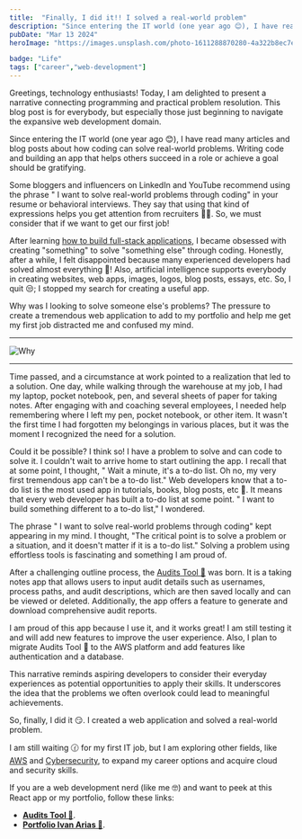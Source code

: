 ```yaml
---
title:  "Finally, I did it!! I solved a real-world problem"
description: "Since entering the IT world (one year ago 😊), I have read many articles and blog posts about ..."
pubDate: "Mar 13 2024"
heroImage: "https://images.unsplash.com/photo-1611288870280-4a322b8ec7ec?auto=format&fit=crop&w=927&h=927"

badge: "Life"
tags: ["career","web-development"]
---
```


Greetings, technology enthusiasts! Today, I am delighted to present a narrative connecting programming and practical problem resolution. This blog post is for everybody, but especially those just beginning to navigate the expansive web development domain.

Since entering the IT world (one year ago 😊), I have read many articles and blog posts about how coding can solve real-world problems. Writing code and building an app that helps others succeed in a role or achieve a goal should be gratifying.

Some bloggers and influencers on LinkedIn and YouTube recommend using the phrase " I want to solve real-world problems through coding" in your resume or behavioral interviews. They say that using that kind of expressions helps you get attention from recruiters 👩‍💼. So, we must consider that if we want to get our first job!

After learning <a href="https://flatironschool.com/courses/coding-bootcamp/" target="_blank">how to build full-stack applications</a>, I  became obsessed with creating "something" to solve "something else" through coding. Honestly, after a while, I felt disappointed because many experienced developers had solved almost everything 🤨! Also, artificial intelligence supports everybody in creating websites, web apps, images, logos, blog posts, essays, etc. So, I quit 😒; I stopped my search for creating a useful app.

Why was I looking to solve someone else's problems? The pressure to create a tremendous web application to add to my portfolio and help me get my first job distracted me and confused my mind.

---

![Why](https://images.unsplash.com/photo-1620424393934-04e772be09f4?q=80&w=1287&auto=format&fit=crop&ixlib=rb-4.0.3&ixid=M3wxMjA3fDB8MHxwaG90by1wYWdlfHx8fGVufDB8fHx8fA%3D%3D?auto=format&fit=crop&w=500&h=500raw=true)

---

Time passed, and a circumstance at work pointed to a realization that led to a solution. One day, while walking through the warehouse at my job, I had my laptop, pocket notebook, pen, and several sheets of paper for taking notes. After engaging with and coaching several employees, I needed help remembering where I left my pen, pocket notebook, or other item. It wasn't the first time I had forgotten my belongings in various places, but it was the moment I recognized the need for a solution.

Could it be possible? I think so! I have a problem to solve and can code to solve it. I couldn't wait to arrive home to start outlining the app. I recall that at some point, I thought, " Wait a minute, it's a to-do list. Oh no, my very first tremendous app can't be a to-do list." Web developers know that a to-do list is the most used app in tutorials, books, blog posts, etc 🥴. It means that every web developer has built a to-do list at some point. " I want to build something different to a to-do list," I wondered.

The phrase " I want to solve real-world problems through coding" kept appearing in my mind. I thought, "The critical point is to solve a problem or a situation, and it doesn't matter if it is a to-do list." Solving a problem using effortless tools is fascinating and something I am proud of.

After a challenging outline process, the <a href="https://audits.hcoco1.com/" target="_blank">Audits Tool 🦾</a> was born. It is a taking notes app that allows users to input audit details such as usernames, process paths, and audit descriptions, which are then saved locally and can be viewed or deleted. Additionally, the app offers a feature to generate and download comprehensive audit reports.

I am proud of this app because I use it, and it works great! I am still testing it and will add new features to improve the user experience. Also, I plan to migrate Audits Tool 🦾 to the AWS platform and add features like authentication and a database.

This narrative reminds aspiring developers to consider their everyday experiences as potential opportunities to apply their skills. It underscores the idea that the problems we often overlook could lead to meaningful achievements.

So, finally, I did it 😏. I created a web application and solved a real-world problem.

I am still waiting 🕜 for my first IT job, but I am exploring other fields, like <a href="https://www.hcoco1.com/blog/2024-02-28-cloud-computing" target="_blank">AWS</a> and <a href="https://www.hcoco1.com/blog/2024-02-18-cyber-career" target="_blank">Cybersecurity</a>, to expand my career options and acquire cloud and security skills.

If you are a web development nerd (like me 🤓) and want to peek at this React app or my portfolio, follow these links:

- **<a href="https://www.hcoco1.com/portfolio/audit-tool" target="_blank">Audits Tool 🦾</a>**.
- **<a href="https://www.hcoco1.com/portfolio" target="_blank">Portfolio Ivan Arias 💾</a>**.